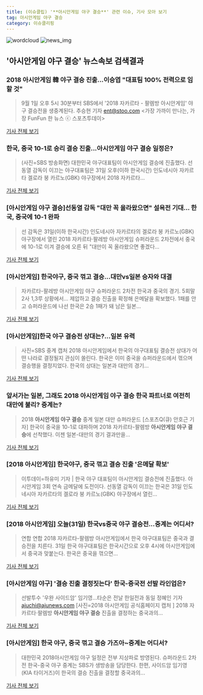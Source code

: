 ```yaml
---
title: (이슈클립) '**아시안게임 야구 결승**' 관련 이슈, 기사 모아 보기
tag: 아시안게임 야구 결승
category: 이슈클리핑
---
```

![wordcloud](https://s3.ap-northeast-2.amazonaws.com/lyrics101-wordcloud/2018-08-31-1535721581.png)
![news_img](https://user-images.githubusercontent.com/42597476/44507050-1206f400-a6e4-11e8-8d98-7ffbfebb353f.png)
## **'**아시안게임 야구 결승**'** 뉴스속보 검색결과
### 2018 아시안게임 韓 야구 결승 진출…이승엽 "대표팀 100% 전력으로 임할 것"

>9월 1일 오후 5시 30분부터 SBS에서 '2018 자카르타 - 팔렘방 아시안게임' 야구 결승전을 생중계된다. 추승현 기자 ent@stoo.com <가장 가까이 만나는, 가장 FunFun 한 뉴스 ⓒ 스포츠투데이>

<a href="http://stoo.asiae.co.kr/news/naver_view.htm?idxno=2018083121373587313" target="_blank">기사 전체 보기</a>

### 한국, 중국 10-1로 승리 결승 진출...**아시안게임 야구 결승** 일정은?

>(사진=SBS 방송화면) 대한민국 야구대표팀이 아시안게임 결승에 진출했다. 선동열 감독이 이끄는 야구대표팀은 31일 오후(이하 한국시간) 인도네시아 자카르타 겔로라 붕 카르노(GBK) 야구장에서 2018 자카르타...

<a href="http://www.anewsa.com/detail.php?number=1364609&thread=06r02" target="_blank">기사 전체 보기</a>

### [**아시안게임 야구 결승**]선동열 감독 "대만 꼭 올라왔으면" 설욕전 기대… 한국, 중국에 10-1 완파

>선 감독은 31일(이하 한국시간) 인도네시아 자카르타의 겔로라 붕 카르노(GBK) 야구장에서 열린 2018 자카르타·팔레방 아시안게임 슈퍼라운드 2차전에서 중국에 10-1로 이겨 결승에 오른 뒤 "대만이 꼭 올라왔으면 좋겠다...

<a href="http://www.kyeongin.com/main/view.php?key=20180831010010376" target="_blank">기사 전체 보기</a>

### [아시안게임] 한국야구, 중국 꺾고 결승…대만vs일본 승자와 대결

>자카르타-팔레방 아시안게임 야구 슈퍼라운드 2차전 한국과 중국의 경기. 5회말 2사 1,3루 상황에서... 제압하고 결승 진출을 확정해 은메달을 확보했다. 1패를 안고 슈퍼라운드에 나선 한국은 2승 1패가 돼 남은 일본...

<a href="http://www.dt.co.kr/contents.html?article_no=2018083102109919040011&ref=naver" target="_blank">기사 전체 보기</a>

### [아시안게임]한국 야구 결승전 상대는?…일본 유력

>사진=SBS 중계 캡처 2018 아시안게임에서 한국의 야구대표팀 결승전 상대가 어떤 나라로 결정될지 관심이 쏠린다. 한국은 이미 중국을 슈퍼라운드에서 꺾으며 결승행을 결정지었다. 한국의 상대는 일본과 대만의 경기...

<a href="http://www.newsway.co.kr/news/view?tp=1&ud=2018083122055629258" target="_blank">기사 전체 보기</a>

### 앞서가는 일본, 그래도 2018 **아시안게임 야구 결승** 한국 파트너로 여전히 대만에 불리? 중계는?

>2018 **아시안게임 야구 결승** 중계 일본 대만 슈퍼라운드 [스포츠Q(큐) 안호근 기자] 한국이 중국을 10-1로 대파하며 2018 자카르타-팔렘방 **아시안게임 야구 결승**에 선착했다.  이젠 일본-대만의 경기 결과만을...

<a href="http://www.sportsq.co.kr/news/articleView.html?idxno=300964" target="_blank">기사 전체 보기</a>

### [2018 아시안게임] 한국야구, 중국 꺾고 결승 진출 '은메달 확보'

>이투데이=하유미 기자 | 한국 야구 대표팀이 아시안게임 결승전에 진출했다. 아시안게임 3회 연속 금메달에 도전이다. 선동열 감독이 이끄는 한국은 31일 인도네시아 자카르타의 겔로라 붕 카르노(GBK) 야구장에서 열린...

<a href="http://www.etoday.co.kr/news/section/newsview.php?idxno=1658737" target="_blank">기사 전체 보기</a>

### [2018 아시안게임] 오늘(31일) 한국vs중국 야구 결승전…중계는 어디서?

>연합 연합 2018 자카르타-팔렘방 아시안게임에서 한국 야구대표팀은 중국과 결승전을 치른다. 31일 한국 야구대표팀은 한국시간으로 오후 4시에 아시안게임에서 중국과 맞붙는다. 한국은 중국을 꺾으면...

<a href="http://www.joongboo.com/news/articleView.html?idxno=1283185" target="_blank">기사 전체 보기</a>

### [아시안게임 야구] '결승 진출 결정짓는다' 한국-중국전 선발 라인업은?

>선발투수 '우완 사이드암' 임기영…타순은 전날 한일전과 동일 정혜인 기자 ajuchi@ajunews.com [사진=2018 아시안게임 공식홈페이지 캡처 ] 2018 자카르타·팔렘방 **아시안게임 야구 결승** 진출을 결정하는 중국과의...

<a href="http://www.ajunews.com/view/20180831152935067" target="_blank">기사 전체 보기</a>

### [아시안게임] 한국 야구, 중국 꺾고 결승 가즈아~중계는 어디서?

>대한민국 2018아시안게임 야구 일정은 전부 지상파로 방영된다. 슈퍼라운드 2차전 한국-중국 야구 중계는 SBS가 생방송을 담당한다. 한편, 사이드암 임기영(KIA 타이거즈)이 한국의 결승 진출을 결정할 중국과의...

<a href="http://news.imaeil.com/Sports/2018083115373454531" target="_blank">기사 전체 보기</a>


